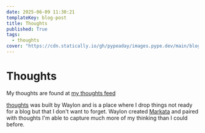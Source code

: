 ```yaml
---
date: 2025-06-09 11:30:21
templateKey: blog-post
title: Thoughts
published: True
tags:
  - thoughts
cover: "https://cdn.statically.io/gh/pypeaday/images.pype.dev/main/blog-media/20250703143637_a75cf485.png"
---
```


# Thoughts

My thoughts are found at [my thoughts feed](/my-thoughts)

[thoughts](https://thoughts.waylonwalker.com) was built by Waylon and is a place where I drop things not ready for a blog but that I don't want to forget. Waylon created [Markata](https://markata.dev) and paired with thoughts I'm able to capture much more of my thinking than I could before. 
